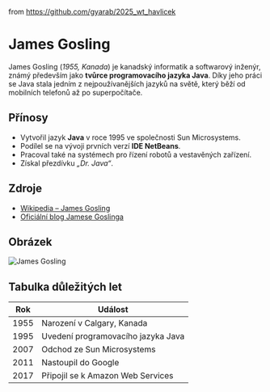 from <https://github.com/gyarab/2025_wt_havlicek>

# James Gosling

James Gosling (*1955, Kanada*) je kanadský informatik a softwarový inženýr, známý především jako **tvůrce programovacího jazyka Java**. Díky jeho práci se Java stala jedním z nejpoužívanějších jazyků na světě, který běží od mobilních telefonů až po superpočítače.

## Přínosy
- Vytvořil jazyk **Java** v roce 1995 ve společnosti Sun Microsystems.  
- Podílel se na vývoji prvních verzí **IDE NetBeans**.  
- Pracoval také na systémech pro řízení robotů a vestavěných zařízení.  
- Získal přezdívku *„Dr. Java“*.

## Zdroje
- [Wikipedia – James Gosling](https://cs.wikipedia.org/wiki/James_Gosling)  
- [Oficiální blog Jamese Goslinga](https://nighthacks.com/)

## Obrázek
![James Gosling](https://users.cs.cf.ac.uk/LiY296/CODE_%5BC21032435%5D/images/08.jpeg)

## Tabulka důležitých let
| Rok  | Událost |
|------|---------|
| 1955 | Narození v Calgary, Kanada |
| 1995 | Uvedení programovacího jazyka Java |
| 2007 | Odchod ze Sun Microsystems |
| 2011 | Nastoupil do Google |
| 2017 | Připojil se k Amazon Web Services |
